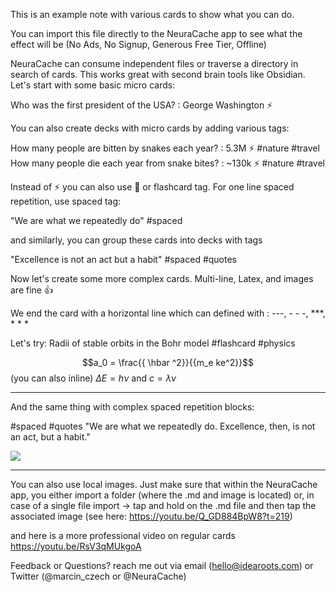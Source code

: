 This is an example note with various cards to show what you can do.

You can import this file directly to the NeuraCache app to see what the effect will be
(No Ads, No Signup, Generous Free Tier, Offline)

NeuraCache can consume independent files or traverse a directory in search of cards. This works great with second brain tools like Obsidian.
Let's start with some basic micro cards:

Who was the first president of the USA? : George Washington ⚡️

You can also create decks with micro cards by adding various tags:

How many people are bitten by snakes each year? : 5.3M ⚡️ #nature #travel
How many people die each year from snake bites? : ~130k ⚡️ #nature #travel

Instead of ⚡️ you can also use 🧠 or flashcard tag.
For one line spaced repetition, use spaced tag:

"We are what we repeatedly do" #spaced

and similarly, you can group these cards into decks with tags

"Excellence is not an act but a habit" #spaced #quotes

Now let's create some more complex cards. 
Multi-line, Latex, and images are fine 👍

We end the card with a horizontal line which can defined with :
\-\-\-, \- \- \-, \*\*\*, \* \* \*

Let's try:
Radii of stable orbits in the Bohr model #flashcard #physics

$$a_0  = \frac{{ \hbar ^2}}{{m_e ke^2}}$$
(you can also inline) $\Delta E = h\nu$ and $c = \lambda \nu$

- - -

And the same thing with complex spaced repetition blocks: 

#spaced #quotes
"We are what we repeatedly do. Excellence, then, is not an act, but a habit."

![](https://upload.wikimedia.org/wikipedia/commons/thumb/b/b6/The_collection_of_11_volumes_of_the_Story_of_Civilization_by_Will_and_Ariel_Durant.jpg/220px-The_collection_of_11_volumes_of_the_Story_of_Civilization_by_Will_and_Ariel_Durant.jpg)
- - -

You can also use local images. Just make sure that within the NeuraCache app, you either import a folder (where the .md and image is located) or, in case of a single file import -> tap and hold on the .md file and then tap the associated image (see here: https://youtu.be/Q_GD884BpW8?t=219)

and here is a more professional video on regular cards 
https://youtu.be/RsV3qMUkgoA

Feedback or Questions?
reach me out via email (hello@idearoots.com) or Twitter (@marcin_czech or @NeuraCache)
